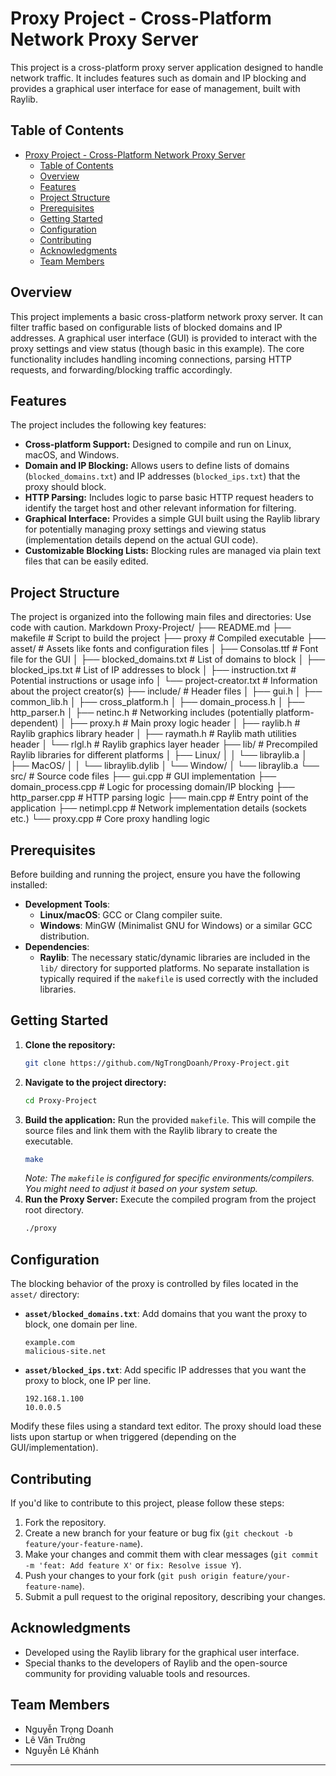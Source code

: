 # Proxy Project - Cross-Platform Network Proxy Server

This project is a cross-platform proxy server application designed to handle network traffic. It includes features such as domain and IP blocking and provides a graphical user interface for ease of management, built with Raylib.

## Table of Contents

- [Proxy Project - Cross-Platform Network Proxy Server](#proxy-project---cross-platform-network-proxy-server)
  - [Table of Contents](#table-of-contents)
  - [Overview](#overview)
  - [Features](#features)
  - [Project Structure](#project-structure)
  - [Prerequisites](#prerequisites)
  - [Getting Started](#getting-started)
  - [Configuration](#configuration)
  - [Contributing](#contributing)
  - [Acknowledgments](#acknowledgments)
  - [Team Members](#team-members)

## Overview

This project implements a basic cross-platform network proxy server. It can filter traffic based on configurable lists of blocked domains and IP addresses. A graphical user interface (GUI) is provided to interact with the proxy settings and view status (though basic in this example). The core functionality includes handling incoming connections, parsing HTTP requests, and forwarding/blocking traffic accordingly.

## Features

The project includes the following key features:

-   **Cross-platform Support:** Designed to compile and run on Linux, macOS, and Windows.
-   **Domain and IP Blocking:** Allows users to define lists of domains (`blocked_domains.txt`) and IP addresses (`blocked_ips.txt`) that the proxy should block.
-   **HTTP Parsing:** Includes logic to parse basic HTTP request headers to identify the target host and other relevant information for filtering.
-   **Graphical Interface:** Provides a simple GUI built using the Raylib library for potentially managing proxy settings and viewing status (implementation details depend on the actual GUI code).
-   **Customizable Blocking Lists:** Blocking rules are managed via plain text files that can be easily edited.

## Project Structure

The project is organized into the following main files and directories:
Use code with caution.
Markdown
Proxy-Project/
├── README.md
├── makefile # Script to build the project
├── proxy # Compiled executable
├── asset/ # Assets like fonts and configuration files
│ ├── Consolas.ttf # Font file for the GUI
│ ├── blocked_domains.txt # List of domains to block
│ ├── blocked_ips.txt # List of IP addresses to block
│ ├── instruction.txt # Potential instructions or usage info
│ └── project-creator.txt # Information about the project creator(s)
├── include/ # Header files
│ ├── gui.h
│ ├── common_lib.h
│ ├── cross_platform.h
│ ├── domain_process.h
│ ├── http_parser.h
│ ├── netinc.h # Networking includes (potentially platform-dependent)
│ ├── proxy.h # Main proxy logic header
│ ├── raylib.h # Raylib graphics library header
│ ├── raymath.h # Raylib math utilities header
│ └── rlgl.h # Raylib graphics layer header
├── lib/ # Precompiled Raylib libraries for different platforms
│ ├── Linux/
│ │ └── libraylib.a
│ ├── MacOS/
│ │ └── libraylib.dylib
│ └── Window/
│ └── libraylib.a
└── src/ # Source code files
├── gui.cpp # GUI implementation
├── domain_process.cpp # Logic for processing domain/IP blocking
├── http_parser.cpp # HTTP parsing logic
├── main.cpp # Entry point of the application
├── netimpl.cpp # Network implementation details (sockets etc.)
└── proxy.cpp # Core proxy handling logic
## Prerequisites

Before building and running the project, ensure you have the following installed:

-   **Development Tools**:
    -   **Linux/macOS**: GCC or Clang compiler suite.
    -   **Windows**: MinGW (Minimalist GNU for Windows) or a similar GCC distribution.
-   **Dependencies**:
    -   **Raylib**: The necessary static/dynamic libraries are included in the `lib/` directory for supported platforms. No separate installation is typically required if the `makefile` is used correctly with the included libraries.

## Getting Started

1.  **Clone the repository:**
    ```bash
    git clone https://github.com/NgTrongDoanh/Proxy-Project.git
    ```
2.  **Navigate to the project directory:**
    ```bash
    cd Proxy-Project
    ```
3.  **Build the application:**
    Run the provided `makefile`. This will compile the source files and link them with the Raylib library to create the executable.
    ```bash
    make
    ```
    *Note: The `makefile` is configured for specific environments/compilers. You might need to adjust it based on your system setup.*
4.  **Run the Proxy Server:**
    Execute the compiled program from the project root directory.
    ```bash
    ./proxy
    ```

## Configuration

The blocking behavior of the proxy is controlled by files located in the `asset/` directory:

-   **`asset/blocked_domains.txt`**: Add domains that you want the proxy to block, one domain per line.
    ```
    example.com
    malicious-site.net
    ```
-   **`asset/blocked_ips.txt`**: Add specific IP addresses that you want the proxy to block, one IP per line.
    ```
    192.168.1.100
    10.0.0.5
    ```
Modify these files using a standard text editor. The proxy should load these lists upon startup or when triggered (depending on the GUI/implementation).

## Contributing

If you'd like to contribute to this project, please follow these steps:

1.  Fork the repository.
2.  Create a new branch for your feature or bug fix (`git checkout -b feature/your-feature-name`).
3.  Make your changes and commit them with clear messages (`git commit -m 'feat: Add feature X'` or `fix: Resolve issue Y`).
4.  Push your changes to your fork (`git push origin feature/your-feature-name`).
5.  Submit a pull request to the original repository, describing your changes.

## Acknowledgments

-   Developed using the Raylib library for the graphical user interface.
-   Special thanks to the developers of Raylib and the open-source community for providing valuable tools and resources.

## Team Members

- Nguyễn Trọng Doanh
- Lê Văn Trường
- Nguyễn Lê Khánh

---
